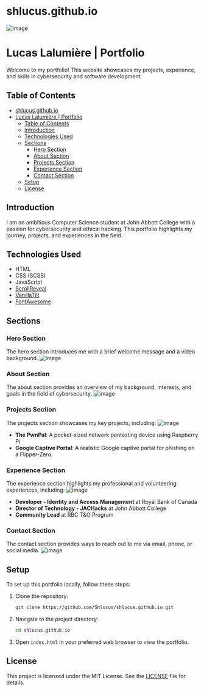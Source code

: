 # shlucus.github.io
![image](https://github.com/user-attachments/assets/8473f387-9109-4be4-9ab7-e5f4d002fe2a)

# Lucas Lalumière | Portfolio

Welcome to my portfolio! This website showcases my projects, experience, and skills in cybersecurity and software development.

## Table of Contents


- [shlucus.github.io](#shlucusgithubio)
- [Lucas Lalumière | Portfolio](#lucas-lalumière--portfolio)
  - [Table of Contents](#table-of-contents)
  - [Introduction](#introduction)
  - [Technologies Used](#technologies-used)
  - [Sections](#sections)
    - [Hero Section](#hero-section)
    - [About Section](#about-section)
    - [Projects Section](#projects-section)
    - [Experience Section](#experience-section)
    - [Contact Section](#contact-section)
  - [Setup](#setup)
  - [License](#license)

## Introduction

I am an ambitious Computer Science student at John Abbott College with a passion for cybersecurity and ethical hacking. This portfolio highlights my journey, projects, and experiences in the field.

## Technologies Used

- HTML
- CSS (SCSS)
- JavaScript
- [ScrollReveal](https://scrollrevealjs.org/)
- [VanillaTilt](https://micku7zu.github.io/vanilla-tilt.js/)
- [FontAwesome](https://fontawesome.com/)

## Sections

### Hero Section

The hero section introduces me with a brief welcome message and a video background.
![image](https://github.com/user-attachments/assets/8473f387-9109-4be4-9ab7-e5f4d002fe2a)

### About Section

The about section provides an overview of my background, interests, and goals in the field of cybersecurity.
![image](https://github.com/user-attachments/assets/e8cd5b84-939a-4850-a91b-d92830c40dc8)



### Projects Section

The projects section showcases my key projects, including:
![image](https://github.com/user-attachments/assets/91dfbb8a-2346-44fa-8f7c-e8a4bf8bc4c8)

- **The PwnPal**: A pocket-sized network pentesting device using Raspberry Pi.
- **Google Captive Portal**: A realistic Google captive portal for phishing on a Flipper-Zero.

### Experience Section

The experience section highlights my professional and volunteering experiences, including:
![image](https://github.com/user-attachments/assets/b64e772c-e76f-46e8-9fbe-a6ba5fed6a7a)

- **Developer - Identity and Access Management** at Royal Bank of Canada
- **Director of Technology - JACHacks** at John Abbott College
- **Community Lead** at RBC T&O Program

### Contact Section

The contact section provides ways to reach out to me via email, phone, or social media.
![image](https://github.com/user-attachments/assets/877a9360-da7e-435e-8ff4-93405e937ed6)


## Setup

To set up this portfolio locally, follow these steps:

1. Clone the repository:

    ```sh
    git clone https://github.com/Shlucus/shlucus.github.io.git
    ```

2. Navigate to the project directory:

    ```sh
    cd shlucus.github.io
    ```

3. Open `index.html` in your preferred web browser to view the portfolio.

## License

This project is licensed under the MIT License. See the [LICENSE](LICENSE) file for details.

